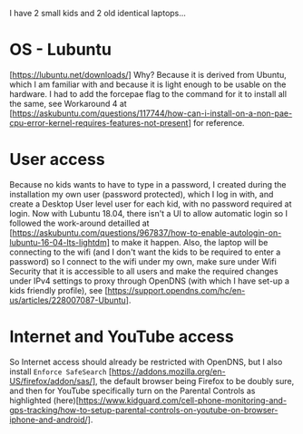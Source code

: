 I have 2 small kids and 2 old identical laptops...

# OS - Lubuntu
[https://lubuntu.net/downloads/]
Why? Because it is derived from Ubuntu, which I am familiar with and because it is light enough to be usable on the hardware. I had to add the forcepae flag to the command for it to install all the same, see Workaround 4 at [https://askubuntu.com/questions/117744/how-can-i-install-on-a-non-pae-cpu-error-kernel-requires-features-not-present] for reference.

# User access
Because no kids wants to have to type in a password, I created during the installation my own user (password protected), which I log in with, and create a Desktop User level user for each kid, with no password required at login. Now with Lubuntu 18.04, there isn't a UI to allow automatic login so I followed the work-around detailled at [https://askubuntu.com/questions/967837/how-to-enable-autologin-on-lubuntu-16-04-lts-lightdm] to make it happen.
Also, the laptop will be connecting to the wifi (and I don't want the kids to be required to enter a password) so I connect to the wifi under my own, make sure under Wifi Security that it is accessible to all users and make the required changes under IPv4 settings to proxy through OpenDNS (with which I have set-up a kids friendly profile), see [https://support.opendns.com/hc/en-us/articles/228007087-Ubuntu].

# Internet and YouTube access
So Internet access should already be restricted with OpenDNS, but I also install `Enforce SafeSearch` [https://addons.mozilla.org/en-US/firefox/addon/sas/], the default browser being Firefox to be doubly sure, and then for YouTube specifically turn on the Parental Controls as highlighted (here)[https://www.kidguard.com/cell-phone-monitoring-and-gps-tracking/how-to-setup-parental-controls-on-youtube-on-browser-iphone-and-android/].
